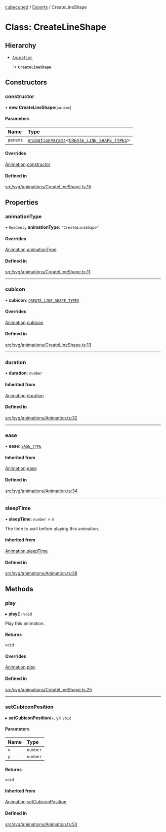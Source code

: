 [cubecubed](/reference/README.md) / [Exports](/reference/modules.md) / CreateLineShape

# Class: CreateLineShape

## Hierarchy

- [`Animation`](/reference/classes/Animation.md)

  ↳ **`CreateLineShape`**

## Constructors

### constructor

• **new CreateLineShape**(`params`)

#### Parameters

| Name | Type |
| :------ | :------ |
| `params` | [`AnimationParams`](/reference/interfaces/AnimationParams.md)<[`CREATE_LINE_SHAPE_TYPES`](/reference/types/CREATE_LINE_SHAPE_TYPES.md)\> |

#### Overrides

[Animation](/reference/classes/Animation.md).[constructor](/reference/classes/Animation.md#constructor)

#### Defined in

[src/svg/animations/CreateLineShape.ts:15](https://github.com/imaphatduc/cubecubed/blob/0bd348a/src/svg/animations/CreateLineShape.ts#L15)

## Properties

### animationType

• `Readonly` **animationType**: ``"CreateLineShape"``

#### Overrides

[Animation](/reference/classes/Animation.md).[animationType](/reference/classes/Animation.md#animationtype)

#### Defined in

[src/svg/animations/CreateLineShape.ts:11](https://github.com/imaphatduc/cubecubed/blob/0bd348a/src/svg/animations/CreateLineShape.ts#L11)

___

### cubicon

• **cubicon**: [`CREATE_LINE_SHAPE_TYPES`](/reference/types/CREATE_LINE_SHAPE_TYPES.md)

#### Overrides

[Animation](/reference/classes/Animation.md).[cubicon](/reference/classes/Animation.md#cubicon)

#### Defined in

[src/svg/animations/CreateLineShape.ts:13](https://github.com/imaphatduc/cubecubed/blob/0bd348a/src/svg/animations/CreateLineShape.ts#L13)

___

### duration

• **duration**: `number`

#### Inherited from

[Animation](/reference/classes/Animation.md).[duration](/reference/classes/Animation.md#duration)

#### Defined in

[src/svg/animations/Animation.ts:32](https://github.com/imaphatduc/cubecubed/blob/0bd348a/src/svg/animations/Animation.ts#L32)

___

### ease

• **ease**: [`EASE_TYPE`](/reference/types/EASE_TYPE.md)

#### Inherited from

[Animation](/reference/classes/Animation.md).[ease](/reference/classes/Animation.md#ease)

#### Defined in

[src/svg/animations/Animation.ts:34](https://github.com/imaphatduc/cubecubed/blob/0bd348a/src/svg/animations/Animation.ts#L34)

___

### sleepTime

• **sleepTime**: `number` = `0`

The time to wait before playing this animation.

#### Inherited from

[Animation](/reference/classes/Animation.md).[sleepTime](/reference/classes/Animation.md#sleeptime)

#### Defined in

[src/svg/animations/Animation.ts:28](https://github.com/imaphatduc/cubecubed/blob/0bd348a/src/svg/animations/Animation.ts#L28)

## Methods

### play

▸ **play**(): `void`

Play this animation.

#### Returns

`void`

#### Overrides

[Animation](/reference/classes/Animation.md).[play](/reference/classes/Animation.md#play)

#### Defined in

[src/svg/animations/CreateLineShape.ts:25](https://github.com/imaphatduc/cubecubed/blob/0bd348a/src/svg/animations/CreateLineShape.ts#L25)

___

### setCubiconPosition

▸ **setCubiconPosition**(`x`, `y`): `void`

#### Parameters

| Name | Type |
| :------ | :------ |
| `x` | `number` |
| `y` | `number` |

#### Returns

`void`

#### Inherited from

[Animation](/reference/classes/Animation.md).[setCubiconPosition](/reference/classes/Animation.md#setcubiconposition)

#### Defined in

[src/svg/animations/Animation.ts:53](https://github.com/imaphatduc/cubecubed/blob/0bd348a/src/svg/animations/Animation.ts#L53)
